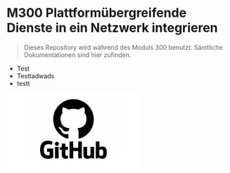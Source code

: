 # M300 Plattformübergreifende Dienste in ein Netzwerk integrieren

>Dieses Repository wird während des Moduls 300 benutzt. Sämtliche Dokumentationen sind hier zufinden.

- Test
- Testtadwads
- testt

![Github](./images/github.png)
